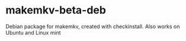 # makemkv-beta-deb
Debian package for makemkv, created with checkinstall.
Also works on Ubuntu and Linux mint
